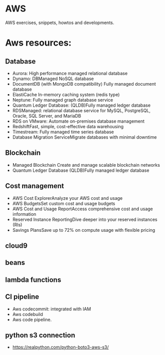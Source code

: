 # AWS

AWS exercises, snippets, howtos and developments.

# Aws resources:

## Database

* Aurora: High performance managed relational database
* Dynamo: DBManaged NoSQL database
* DocumentDB (with MongoDB compatibility) Fully managed document database
* ElastiCache In-memory caching system (redis type)
* Neptune: Fully managed graph database service
* Quantum Ledger Database: (QLDB)Fully managed ledger database
* RDSManaged: relational database service for MySQL, PostgreSQL, Oracle, SQL Server, and MariaDB
* RDS on VMware: Automate on-premises database management
* RedshiftFast, simple, cost-effective data warehousing
* Timestream: Fully managed time series database
* Database Migration ServiceMigrate databases with minimal downtime

## Blockchain

* Managed Blockchain Create and manage scalable blockchain networks
* Quantum Ledger Database (QLDB)Fully managed ledger database

## Cost management

* AWS Cost ExplorerAnalyze your AWS cost and usage
* AWS BudgetsSet custom cost and usage budgets
* AWS Cost and Usage ReportAccess comprehensive cost and usage information
* Reserved Instance ReportingDive deeper into your reserved instances (RIs)
* Savings PlansSave up to 72% on compute usage with flexible pricing


## cloud9
## beans
## lambda functions

## CI pipeline
* Aws codecommit: integrated with IAM
* Aws codebuild
* Aws code pipeline. 

## python s3 connection
* https://realpython.com/python-boto3-aws-s3/
